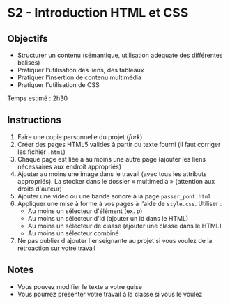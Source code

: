 # S2 - Introduction HTML et CSS

## Objectifs
- Structurer un contenu (sémantique, utilisation adéquate des différentes balises)
- Pratiquer l'utilisation des liens, des tableaux
- Pratiquer l'insertion de contenu multimédia
- Pratiquer l'utilisation de CSS

Temps estimé : 2h30

## Instructions
1. Faire une copie personnelle du projet (_fork_)
2. Créer des pages HTML5 valides à partir du texte fourni (il faut corriger les fichier `.html`)
3. Chaque page est liée à au moins une autre page (ajouter les liens nécessaires aux endroit appropriés)
4. Ajouter au moins une image dans le travail (avec tous les attributs appropriés). La stocker dans le dossier « multimedia » (attention aux droits d'auteur)
5. Ajouter une vidéo ou une bande sonore à la page `passer_pont.html`
6. Appliquer une mise à forme à vos pages à l'aide de `style.css`. Utiliser :
    - Au moins un sélecteur d'élément (ex. p)
    - Au moins un sélecteur d'id (ajouter un id dans le HTML)
    - Au moins un sélecteur de classe (ajouter une classe dans le HTML)
    - Au moins un sélecteur combiné
7. Ne pas oublier d'ajouter l'enseignante au projet si vous voulez de la rétroaction sur votre travail

## Notes
- Vous pouvez modifier le texte a votre guise
- Vous pourrez présenter votre travail à la classe si vous le voulez

